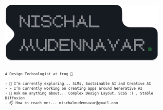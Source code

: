<img src="nischalfut.png" alt="nischal mudennavar"  width="900"/>

```

A Design Technologist at frog 🐸

- 🔭 I’m currently exploring... SLMs, Sustainable AI and Creative AI
- ✍ I’m currently working on creating apps around Generative AI
- 💬 Ask me anything about... Complex Design Layout, SCSS :) , Stable Diffusion
- 📫 How to reach me:... nischalmudennavar@gmail.com


```
